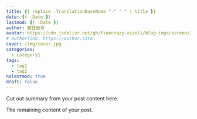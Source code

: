 ```yaml
---
title: {{ replace .TranslationBaseName "-" " " | title }}
date: {{ .Date }}
lastmod: {{ .Date }}
author: 癫狂傲骨
avatar: https://cdn.jsdelivr.net/gh/freecrazy-xiaoli/blog-imgs/screen/202110221408839.jpg
# authorlink: https://author.site
cover: /img/cover.jpg
categories:
  - category1
tags:
  - tag1
  - tag2
nolastmod: true
draft: false
---
```


Cut out summary from your post content here.

<!--more-->

The remaining content of your post.
